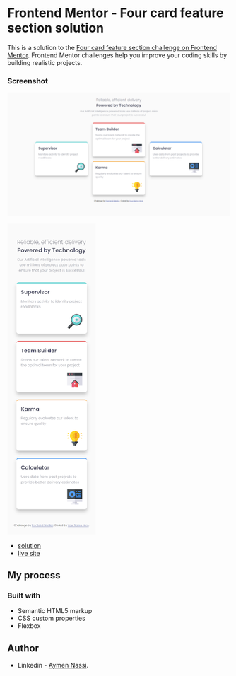 # Frontend Mentor - Four card feature section solution

This is a solution to the [Four card feature section challenge on Frontend Mentor](https://www.frontendmentor.io/challenges/four-card-feature-section-weK1eFYK). Frontend Mentor challenges help you improve your coding skills by building realistic projects.

### Screenshot

![](./design/screenshot-1.png)

![](./design/screenshot-2.png)

- [solution](https://www.frontendmentor.io/solutions/four-card-feature-section-with-html-and-css-Mm6NEnRbc6)
- [live site](https://aymennassi.github.io/Four-card-feature-section/)

## My process

### Built with

- Semantic HTML5 markup
- CSS custom properties
- Flexbox

## Author

- Linkedin - [Aymen Nassi](https://www.twitter.com/yourusername).
